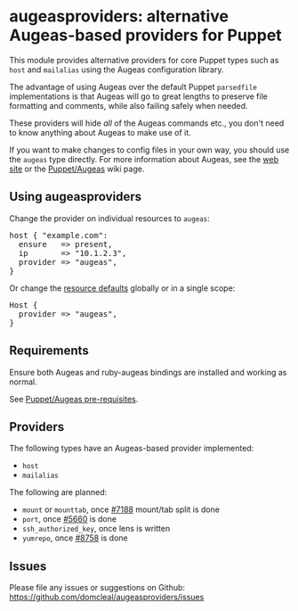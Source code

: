 # augeasproviders: alternative Augeas-based providers for Puppet

This module provides alternative providers for core Puppet types such as
`host` and `mailalias` using the Augeas configuration library.

The advantage of using Augeas over the default Puppet `parsedfile`
implementations is that Augeas will go to great lengths to preserve file
formatting and comments, while also failing safely when needed.

These providers will hide *all* of the Augeas commands etc., you don't need to
know anything about Augeas to make use of it.

If you want to make changes to config files in your own way, you should use
the `augeas` type directly.  For more information about Augeas, see the
[web site](http://augeas.net) or the
[Puppet/Augeas](http://projects.puppetlabs.com/projects/puppet/wiki/Puppet_Augeas)
wiki page.

## Using augeasproviders

Change the provider on individual resources to `augeas`:

<pre>
host { "example.com":
  ensure   => present,
  ip       => "10.1.2.3",
  provider => "augeas",
}
</pre>

Or change the [resource
defaults](http://docs.puppetlabs.com/guides/language_guide.html#resource-defaults)
globally or in a single scope:

<pre>
Host {
  provider => "augeas",
}
</pre>

## Requirements

Ensure both Augeas and ruby-augeas bindings are installed and working as normal.

See [Puppet/Augeas pre-requisites](http://projects.puppetlabs.com/projects/puppet/wiki/Puppet_Augeas#Pre-requisites).

## Providers

The following types have an Augeas-based provider implemented:

  * `host`
  * `mailalias`

The following are planned:

  * `mount` or `mounttab`, once [#7188](http://projects.puppetlabs.com/issues/7188) mount/tab split is done
  * `port`, once [#5660](http://projects.puppetlabs.com/issues/5660) is done
  * `ssh_authorized_key`, once lens is written
  * `yumrepo`, once [#8758](http://projects.puppetlabs.com/issues/8758) is done

## Issues

Please file any issues or suggestions on Github:
  https://github.com/domcleal/augeasproviders/issues
